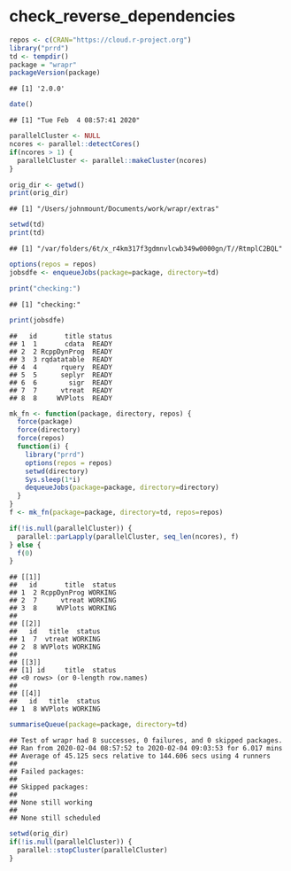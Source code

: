 check\_reverse\_dependencies
================

``` r
repos <- c(CRAN="https://cloud.r-project.org")
library("prrd")
td <- tempdir()
package = "wrapr"
packageVersion(package)
```

    ## [1] '2.0.0'

``` r
date()
```

    ## [1] "Tue Feb  4 08:57:41 2020"

``` r
parallelCluster <- NULL
ncores <- parallel::detectCores()
if(ncores > 1) {
  parallelCluster <- parallel::makeCluster(ncores)
}

orig_dir <- getwd()
print(orig_dir)
```

    ## [1] "/Users/johnmount/Documents/work/wrapr/extras"

``` r
setwd(td)
print(td)
```

    ## [1] "/var/folders/6t/x_r4km317f3gdmnvlcwb349w0000gn/T//RtmplC2BQL"

``` r
options(repos = repos)
jobsdfe <- enqueueJobs(package=package, directory=td)

print("checking:")
```

    ## [1] "checking:"

``` r
print(jobsdfe)
```

    ##   id       title status
    ## 1  1       cdata  READY
    ## 2  2 RcppDynProg  READY
    ## 3  3 rqdatatable  READY
    ## 4  4      rquery  READY
    ## 5  5      seplyr  READY
    ## 6  6        sigr  READY
    ## 7  7      vtreat  READY
    ## 8  8     WVPlots  READY

``` r
mk_fn <- function(package, directory, repos) {
  force(package)
  force(directory)
  force(repos)
  function(i) {
    library("prrd")
    options(repos = repos)
    setwd(directory)
    Sys.sleep(1*i)
    dequeueJobs(package=package, directory=directory)
  }
}
f <- mk_fn(package=package, directory=td, repos=repos)

if(!is.null(parallelCluster)) {
  parallel::parLapply(parallelCluster, seq_len(ncores), f)
} else {
  f(0)
}
```

    ## [[1]]
    ##   id       title  status
    ## 1  2 RcppDynProg WORKING
    ## 2  7      vtreat WORKING
    ## 3  8     WVPlots WORKING
    ## 
    ## [[2]]
    ##   id   title  status
    ## 1  7  vtreat WORKING
    ## 2  8 WVPlots WORKING
    ## 
    ## [[3]]
    ## [1] id     title  status
    ## <0 rows> (or 0-length row.names)
    ## 
    ## [[4]]
    ##   id   title  status
    ## 1  8 WVPlots WORKING

``` r
summariseQueue(package=package, directory=td)
```

    ## Test of wrapr had 8 successes, 0 failures, and 0 skipped packages. 
    ## Ran from 2020-02-04 08:57:52 to 2020-02-04 09:03:53 for 6.017 mins 
    ## Average of 45.125 secs relative to 144.606 secs using 4 runners
    ## 
    ## Failed packages:   
    ## 
    ## Skipped packages:   
    ## 
    ## None still working
    ## 
    ## None still scheduled

``` r
setwd(orig_dir)
if(!is.null(parallelCluster)) {
  parallel::stopCluster(parallelCluster)
}
```
